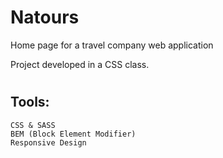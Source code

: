 # Natours

Home page for a travel company web application

Project developed in a CSS class.

#
## Tools: 
    CSS & SASS
    BEM (Block Element Modifier)
    Responsive Design
